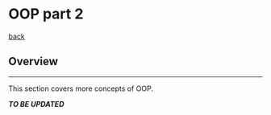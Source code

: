 # OOP part 2

[back](https://github.com/kifaruCodes/Java-learning)

## Overview
---
This section covers more concepts of OOP.

***TO BE UPDATED***